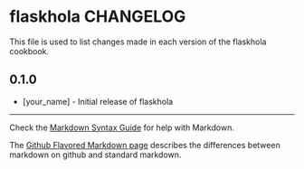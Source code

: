flaskhola CHANGELOG
===================

This file is used to list changes made in each version of the flaskhola cookbook.

0.1.0
-----
- [your_name] - Initial release of flaskhola

- - -
Check the [Markdown Syntax Guide](http://daringfireball.net/projects/markdown/syntax) for help with Markdown.

The [Github Flavored Markdown page](http://github.github.com/github-flavored-markdown/) describes the differences between markdown on github and standard markdown.
